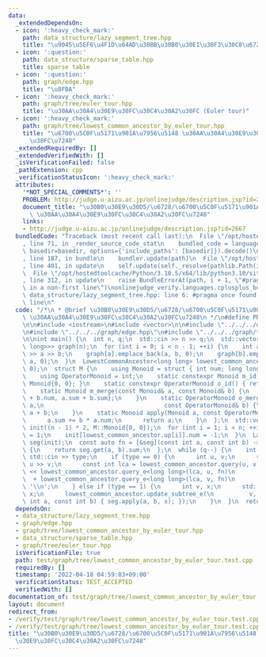 ```yaml
---
data:
  _extendedDependsOn:
  - icon: ':heavy_check_mark:'
    path: data_structure/lazy_segment_tree.hpp
    title: "\u9045\u5EF6\u4F1D\u64AD\u30BB\u30B0\u30E1\u30F3\u30C8\u6728"
  - icon: ':question:'
    path: data_structure/sparse_table.hpp
    title: sparse table
  - icon: ':question:'
    path: graph/edge.hpp
    title: "\u8FBA"
  - icon: ':heavy_check_mark:'
    path: graph/tree/euler_tour.hpp
    title: "\u30AA\u30A4\u30E9\u30FC\u30C4\u30A2\u30FC (Euler tour)"
  - icon: ':heavy_check_mark:'
    path: graph/tree/lowest_common_ancestor_by_euler_tour.hpp
    title: "\u6700\u5C0F\u5171\u901A\u7956\u5148 \u30AA\u30A4\u30E9\u30FC\u30C4\u30A2\
      \u30FC\u7248"
  _extendedRequiredBy: []
  _extendedVerifiedWith: []
  _isVerificationFailed: false
  _pathExtension: cpp
  _verificationStatusIcon: ':heavy_check_mark:'
  attributes:
    '*NOT_SPECIAL_COMMENTS*': ''
    PROBLEM: http://judge.u-aizu.ac.jp/onlinejudge/description.jsp?id=2667
    document_title: "\u30B0\u30E9\u30D5/\u6728/\u6700\u5C0F\u5171\u901A\u7956\u5148\
      \ \u30AA\u30A4\u30E9\u30FC\u30C4\u30A2\u30FC\u7248"
    links:
    - http://judge.u-aizu.ac.jp/onlinejudge/description.jsp?id=2667
  bundledCode: "Traceback (most recent call last):\n  File \"/opt/hostedtoolcache/Python/3.10.5/x64/lib/python3.10/site-packages/onlinejudge_verify/documentation/build.py\"\
    , line 71, in _render_source_code_stat\n    bundled_code = language.bundle(stat.path,\
    \ basedir=basedir, options={'include_paths': [basedir]}).decode()\n  File \"/opt/hostedtoolcache/Python/3.10.5/x64/lib/python3.10/site-packages/onlinejudge_verify/languages/cplusplus.py\"\
    , line 187, in bundle\n    bundler.update(path)\n  File \"/opt/hostedtoolcache/Python/3.10.5/x64/lib/python3.10/site-packages/onlinejudge_verify/languages/cplusplus_bundle.py\"\
    , line 401, in update\n    self.update(self._resolve(pathlib.Path(included), included_from=path))\n\
    \  File \"/opt/hostedtoolcache/Python/3.10.5/x64/lib/python3.10/site-packages/onlinejudge_verify/languages/cplusplus_bundle.py\"\
    , line 312, in update\n    raise BundleErrorAt(path, i + 1, \"#pragma once found\
    \ in a non-first line\")\nonlinejudge_verify.languages.cplusplus_bundle.BundleErrorAt:\
    \ data_structure/lazy_segment_tree.hpp: line 6: #pragma once found in a non-first\
    \ line\n"
  code: "/*\n * @brief \u30B0\u30E9\u30D5/\u6728/\u6700\u5C0F\u5171\u901A\u7956\u5148\
    \ \u30AA\u30A4\u30E9\u30FC\u30C4\u30A2\u30FC\u7248\n */\n#define PROBLEM \"http://judge.u-aizu.ac.jp/onlinejudge/description.jsp?id=2667\"\
    \n\n#include <iostream>\n#include <vector>\n\n#include \"../../../data_structure/lazy_segment_tree.hpp\"\
    \n#include \"../../../graph/edge.hpp\"\n#include \"../../../graph/tree/lowest_common_ancestor_by_euler_tour.hpp\"\
    \n\nint main() {\n  int n, q;\n  std::cin >> n >> q;\n  std::vector<std::vector<Edge<long\
    \ long>>> graph(n);\n  for (int i = 0; i < n - 1; ++i) {\n    int a, b;\n    std::cin\
    \ >> a >> b;\n    graph[a].emplace_back(a, b, 0);\n    graph[b].emplace_back(b,\
    \ a, 0);\n  }\n  LowestCommonAncestor<long long> lowest_common_ancestor(graph,\
    \ 0);\n  struct M {\n    using Monoid = struct { int num; long long sum; };\n\
    \    using OperatorMonoid = int;\n    static constexpr Monoid m_id() { return\
    \ Monoid{0, 0}; }\n    static constexpr OperatorMonoid o_id() { return 0; }\n\
    \    static Monoid m_merge(const Monoid& a, const Monoid& b) {\n      return Monoid{a.num\
    \ + b.num, a.sum + b.sum};\n    }\n    static OperatorMonoid o_merge(const OperatorMonoid&\
    \ a,\n                                  const OperatorMonoid& b) {\n      return\
    \ a + b;\n    }\n    static Monoid apply(Monoid a, const OperatorMonoid& b) {\n\
    \      a.sum += b * a.num;\n      return a;\n    }\n  };\n  std::vector<M::Monoid>\
    \ init((n - 1) * 2, M::Monoid{0, 0});\n  for (int i = 1; i < n; ++i) {\n    init[lowest_common_ancestor.down[i]].num\
    \ = 1;\n    init[lowest_common_ancestor.up[i]].num = -1;\n  }\n  LazySegmentTree<M>\
    \ seg(init);\n  const auto fn = [&seg](const int a, const int b) -> long long\
    \ {\n    return seg.get(a, b).sum;\n  };\n  while (q--) {\n    int type;\n   \
    \ std::cin >> type;\n    if (type == 0) {\n      int u, v;\n      std::cin >>\
    \ u >> v;\n      const int lca = lowest_common_ancestor.query(u, v);\n      std::cout\
    \ << lowest_common_ancestor.query_e<long long>(lca, u, fn)\n                 \
    \  + lowest_common_ancestor.query_e<long long>(lca, v, fn)\n                <<\
    \ '\\n';\n    } else if (type == 1) {\n      int v, x;\n      std::cin >> v >>\
    \ x;\n      lowest_common_ancestor.update_subtree_e(\n          v, [&seg, x](const\
    \ int a, const int b) { seg.apply(a, b, x); });\n    }\n  }\n  return 0;\n}\n"
  dependsOn:
  - data_structure/lazy_segment_tree.hpp
  - graph/edge.hpp
  - graph/tree/lowest_common_ancestor_by_euler_tour.hpp
  - data_structure/sparse_table.hpp
  - graph/tree/euler_tour.hpp
  isVerificationFile: true
  path: test/graph/tree/lowest_common_ancestor_by_euler_tour.test.cpp
  requiredBy: []
  timestamp: '2022-04-18 04:59:03+09:00'
  verificationStatus: TEST_ACCEPTED
  verifiedWith: []
documentation_of: test/graph/tree/lowest_common_ancestor_by_euler_tour.test.cpp
layout: document
redirect_from:
- /verify/test/graph/tree/lowest_common_ancestor_by_euler_tour.test.cpp
- /verify/test/graph/tree/lowest_common_ancestor_by_euler_tour.test.cpp.html
title: "\u30B0\u30E9\u30D5/\u6728/\u6700\u5C0F\u5171\u901A\u7956\u5148 \u30AA\u30A4\
  \u30E9\u30FC\u30C4\u30A2\u30FC\u7248"
---
```

